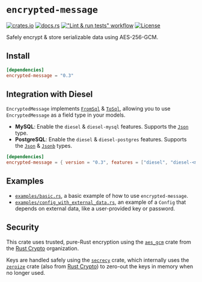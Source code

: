 # `encrypted-message`
[![crates.io](https://img.shields.io/crates/v/encrypted-message?logo=rust)](https://crates.io/crates/encrypted-message)
[![docs.rs](https://img.shields.io/docsrs/encrypted-message?logo=docs.rs)](https://docs.rs/encrypted-message)
[!["Lint & run tests" workflow](https://img.shields.io/github/actions/workflow/status/RigoOnRails/encrypted-message/development.yml?logo=github)](https://github.com/RigoOnRails/encrypted-message/actions/workflows/development.yml)
[![License](https://img.shields.io/crates/l/encrypted-message)](./LICENSE)

Safely encrypt & store serializable data using AES-256-GCM.

## Install

```toml
[dependencies]
encrypted-message = "0.3"
```

## Integration with Diesel

`EncryptedMessage` implements [`FromSql`][diesel-fromsql] & [`ToSql`][diesel-tosql], allowing you to use `EncryptedMessage` as a field type in your models.

- **MySQL**: Enable the `diesel` & `diesel-mysql` features. Supports the [`Json`][diesel-json] type.
- **PostgreSQL**: Enable the `diesel` & `diesel-postgres` features. Supports the [`Json`][diesel-json] & [`Jsonb`][diesel-jsonb] types.

```toml
[dependencies]
encrypted-message = { version = "0.3", features = ["diesel", "diesel-<mysql|postgres>"] }
```

## Examples

- [`examples/basic.rs`](./examples/basic.rs), a basic example of how to use `encrypted-message`.
- [`examples/config_with_external_data.rs`](./examples/config_with_external_data.rs), an example of a `Config` that depends on external data, like a user-provided key or password.

## Security

This crate uses trusted, pure-Rust encryption using the [`aes_gcm`](https://crates.io/crates/aes_gcm) crate
from the [Rust Crypto][rust-crypto] organization.

Keys are handled safely using the [`secrecy`](https://crates.io/crates/secrecy) crate,
which internally uses the [`zeroize`](https://crates.io/crates/zeroize) crate (also from [Rust Crypto][rust-crypto])
to zero-out the keys in memory when no longer used.

[diesel-fromsql]: https://docs.diesel.rs/2.1.x/diesel/deserialize/trait.FromSql.html
[diesel-tosql]: https://docs.diesel.rs/2.1.x/diesel/serialize/trait.ToSql.html
[diesel-json]: https://docs.diesel.rs/2.1.x/diesel/sql_types/struct.Json.html
[diesel-jsonb]: https://docs.diesel.rs/2.1.x/diesel/sql_types/struct.Jsonb.html

[rust-crypto]: https://github.com/RustCrypto

